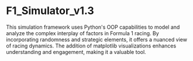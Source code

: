 # F1_Simulator_v1.3
This simulation framework uses Python's OOP capabilities to model and analyze the complex interplay of factors in Formula 1 racing. By incorporating randomness and strategic elements, it offers a nuanced view of racing dynamics. The addition of matplotlib visualizations enhances understanding and engagement, making it a valuable tool.
